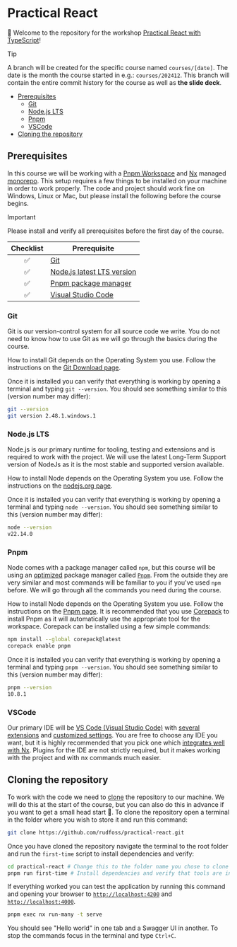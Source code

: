 <h1>Practical React</h1>

👋 Welcome to the repository for the workshop [Practical React with TypeScript](https://www.bouvet.no/kurs/kategorier/utvikling-for-web-og-mobil/workshop-praktisk-react-med-typescript)!

> [!TIP]
> A branch will be created for the specific course named `courses/[date]`. The date is the month the course started in e.g.: `courses/202412`. This branch will contain the entire commit history for the course as well as **the slide deck**.

- [Prerequisites](#prerequisites)
	- [Git](#git)
	- [Node.js LTS](#nodejs-lts)
	- [Pnpm](#pnpm)
	- [VSCode](#vscode)
- [Cloning the repository](#cloning-the-repository)

## Prerequisites

In this course we will be working with a [Pnpm Workspace](https://pnpm.io/workspaces) and [Nx](https://nx.dev/) managed [monorepo](https://monorepo.tools/). This setup requires a few things to be installed on your machine in order to work properly. The code and project should work fine on Windows, Linux or Mac, but please install the following before the course begins.

> [!IMPORTANT]
> Please install and verify all prerequisites before the first day of the course.

| Checklist | Prerequisite                              |
| :-------: | ----------------------------------------- |
|     ✅     | [Git](#git)                               |
|     ✅     | [Node.js latest LTS version](#nodejs-lts) |
|     ✅     | [Pnpm package manager](#pnpm)             |
|     ✅     | [Visual Studio Code](#vscode)             |


### Git

Git is our version-control system for all source code we write. You do not need to know how to use Git as we will go through the basics during the course.

How to install Git depends on the Operating System you use. Follow the instructions on the [Git Download page](https://git-scm.com/downloads).

Once it is installed you can verify that everything is working by opening a terminal and typing `git --version`. You should see something similar to this (version number may differ):

```bash
git --version
git version 2.48.1.windows.1
```

### Node.js LTS

Node.js is our primary runtime for tooling, testing and extensions and is required to work with the project. We will use the latest Long-Term Support version of NodeJs as it is the most stable and supported version available.

How to install Node depends on the Operating System you use. Follow the instructions on the [nodejs.org page](https://nodejs.org/en).

Once it is installed you can verify that everything is working by opening a terminal and typing `node --version`. You should see something similar to this (version number may differ):

```bash
node --version
v22.14.0
```

### Pnpm

Node comes with a package manager called `npm`, but this course will be using an [optimized](https://pnpm.io/motivation) package manager called [`Pnpm`](https://pnpm.io). From the outside they are very similar and most commands will be familiar to you if you've used `npm` before. We will go through all the commands you need during the course.

How to install Node depends on the Operating System you use. Follow the instructions on the [Pnpm page](https://pnpm.io/installation). It is recommended that you use [Corepack](https://pnpm.io/installation#using-corepack) to install Pnpm as it will automatically use the appropriate tool for the workspace. Corepack can be installed using a few simple commands:

```bash
npm install --global corepack@latest
corepack enable pnpm
```

Once it is installed you can verify that everything is working by opening a terminal and typing `pnpm --version`. You should see something similar to this (version number may differ):

```bash
pnpm --version
10.8.1
```

### VSCode

Our primary IDE will be [VS Code (Visual Studio Code)](https://code.visualstudio.com) with [several extensions](https://github.com/rudfoss/practical-react-with-typescript/blob/v2025/.vscode/extensions.json) and [customized settings](https://github.com/rudfoss/practical-react-with-typescript/blob/v2025/.vscode/settings.json). You are free to choose any IDE you want, but it is highly recommended that you pick one which [integrates well with Nx](https://nx.dev/core-features/integrate-with-editors). Plugins for the IDE are not strictly required, but it makes working with the project and with nx commands much easier.

## Cloning the repository

To work with the code we need to [clone](https://git-scm.com/docs/git-clone) the repository to our machine. We will do this at the start of the course, but you can also do this in advance if you want to get a small head start 🚀. To clone the repository open a terminal in the folder where you wish to store it and run this command:

```bash
git clone https://github.com/rudfoss/practical-react.git
```

Once you have cloned the repository navigate the terminal to the root folder and run the `first-time` script to install dependencies and verify:

```bash
cd practical-react # Change this to the folder name you chose to clone into
pnpm run first-time # Install dependencies and verify that tools are installed
```

If everything worked you can test the application by running this command and opening your browser to [`http://localhost:4200`](http://localhost:4200) and [`http://localhost:4000`](http://localhost:4000).

```bash
pnpm exec nx run-many -t serve
```

You should see "Hello world" in one tab and a Swagger UI in another. To stop the commands focus in the terminal and type `Ctrl+C`.
